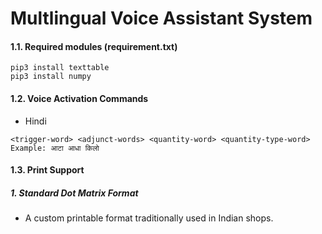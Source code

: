 # Multlingual Voice Assistant System

#### 1.1. Required modules (requirement.txt)
```
pip3 install texttable
pip3 install numpy
```

#### 1.2. Voice Activation Commands
- Hindi

```
<trigger-word> <adjunct-words> <quantity-word> <quantity-type-word>
Example: आटा आधा किलो
```

#### 1.3. Print Support 
##### 1. Standard Dot Matrix Format
 - A custom printable format traditionally used in Indian shops. 
 
<!---
<img width="566" alt="commands" src="https://user-images.githubusercontent.com/1677487/41131592-0bdb9ca2-6ada-11e8-93f7-f707cdd49c90.png">
<img width="571" alt="invoice" src="https://user-images.githubusercontent.com/1677487/41131640-37669124-6ada-11e8-94a3-8934a703f5a8.png">

-->
